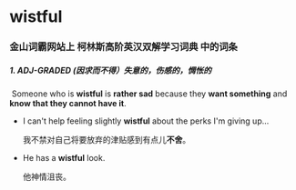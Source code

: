 # wistful

### 金山词霸网站上 柯林斯高阶英汉双解学习词典 中的词条

##### 1. ADJ-GRADED  (因求而不得）失意的，伤感的，惆怅的

​	Someone who is **wistful** is **rather sad** because they **want something** and **know that they cannot have it**.

- I can't help feeling slightly **wistful** about the perks I'm giving up...

  我不禁对自己将要放弃的津贴感到有点儿**不舍**。

- He has a **wistful** look.

  他神情沮丧。